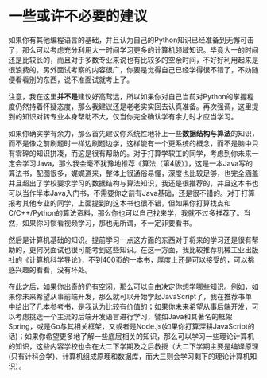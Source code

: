 # 一些或许不必要的建议

如果你有其他编程语言的基础，并且认为自己的Python知识已经准备到无懈可击了，那么可以考虑充分利用大一时间学习更多的计算机领域知识。毕竟大一的时间还是比较长的，而且对于多数专业来说也有比较多的空余时间，不好好利用起来是很浪费的。另外面试考察的内容很广，你要是觉得自己已经学得很不错了，不妨随便看看别的东西，说不准面试就考上了。

注意，我在这里**并不是**建议好高骛远，所以如果你对自己当前对Python的掌握程度仍然持着怀疑态度，那么我建议还是老老实实回去认真准备。再次强调，这里提到的知识对转专业本身帮助不大，仅当你完全确认学有余力时才应当学习。

如果你确实学有余力，那么首先建议你系统性地补上一些**数据结构与算法**的知识，而不是像之前刷题时一样边刷题边学，这样能有一个更系统的概念，而不是脑中只有零碎的知识拼凑，而这是很有帮助的。对于打算学软工的同学，考虑到你未来一定会学习Java，那么我会毫不犹豫地推荐《算法（第4版）》，这是一本Java写的算法书，配图很多，娓娓道来，整体上很通俗易懂，深度也比较足够，也完全涵盖并且超出了学校要求学习的数据结构与算法知识，我还是很推荐的，并且这本书也可以当作半本Java入门书，不需要你之前有Java基础，还是很不错的。对于打算报考其他专业的同学，上面提到的这本书也很不错，但如果你打算找点和C/C++/Python的算法资料，那么你也可以自己找来学，我就不过多推荐了。当然，如果你习惯看视频学习，那也无所谓，不一定非要看书。

然后是计算机基础的知识。提前学习一点这方面的东西对于将来的学习还是很有帮助的，更何况面试也很可能考到这些知识。在这一方面，我比较推荐机械工业出版社的《计算机科学导论》，不到400页的一本书，厚度上还是可以接受的，可以挑感兴趣的看看，没有坏处。

在此之后，如果你出奇的仍有空闲，那么可以自由决定你想学哪些知识。例如，如果你未来希望从事前端开发，那么就可以开始学起JavaScript了，我在推荐书单中给出了几本参考书，是我认为比较有价值的；如果你未来希望从事后端开发，可以考虑挑选一个主流的后端开发语言进行学习，譬如Java和其著名的框架Spring，或是Go与其相关框架，又或者是Node.js(如果你打算深耕JavaScript的话)；如果你希望更多地了解一些底层相关的知识，那么可以学习一些理论计算机的知识，这些内容学校也会在大二下学期及之后教授（大二下学期主要是编译原理(只有计科会学)、计算机组成原理和数据库，而大三则会学习剩下的理论计算机知识）。